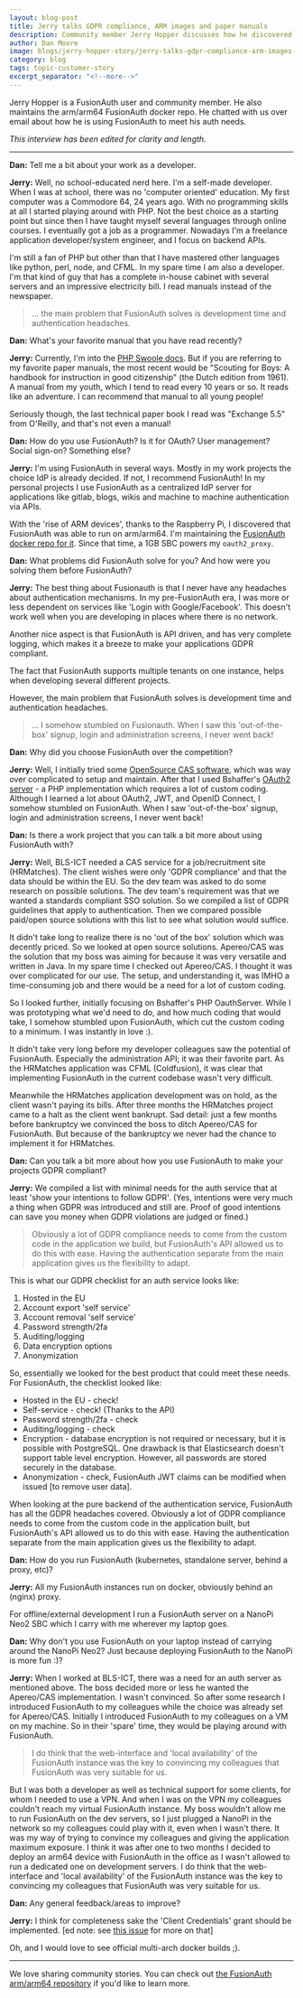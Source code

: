 ```yaml
---
layout: blog-post
title: Jerry talks GDPR compliance, ARM images and paper manuals
description: Community member Jerry Hopper discusses how he discovered FusionAuth and how it's helped him and his teams save development time and avoid authentication headaches.
author: Dan Moore
image: blogs/jerry-hopper-story/jerry-talks-gdpr-compliance-arm-images-and-paper-manuals.png
category: blog
tags: topic-customer-story
excerpt_separator: "<!--more-->"
---
```


Jerry Hopper is a FusionAuth user and community member. He also maintains the arm/arm64 FusionAuth docker repo. He chatted with us over email about how he is using FusionAuth to meet his auth needs. 

<!--more-->

*This interview has been edited for clarity and length.*

-------

**Dan:** Tell me a bit about your work as a developer.

**Jerry:** Well, no school-educated nerd here.  I'm a self-made developer. When I was at school, there was no 'computer oriented' education. My first computer was a Commodore 64, 24 years ago. With no programming skills at all I started playing around with PHP. Not the best choice as a starting point but since then I have taught myself several languages through online courses. I eventually got a job as a programmer. Nowadays I'm a freelance application developer/system engineer, and I focus on backend APIs. 

I'm still a fan of PHP but other than that I have mastered other languages like python, perl, node, and CFML. In my spare time I am also a developer. I'm that kind of guy that has a complete in-house cabinet with several servers and an impressive electricity bill. I read manuals instead of the newspaper. 

> ... the main problem that FusionAuth solves is development time and authentication headaches.  

**Dan:** What's your favorite manual that you have read recently?

**Jerry:** Currently, I'm into the [PHP Swoole docs](https://www.swoole.co.uk/). But if you are referring to my favorite paper manuals, the most recent would be "Scouting for Boys: A handbook for instruction in good citizenship" (the Dutch edition from 1961). A manual from my youth, which I tend to read every 10 years or so. It reads like an adventure. I can recommend that manual to all young people! 

Seriously though, the last technical paper book I read was "Exchange 5.5" from O'Reilly, and that's not even a manual!

**Dan:** How do you use FusionAuth? Is it for OAuth? User management? Social sign-on? Something else?

**Jerry:** I'm using FusionAuth in several ways. Mostly in my work projects the choice IdP is already decided. If not, I recommend FusionAuth! In my personal projects I use FusionAuth as a centralized IdP server for applications like gitlab, blogs, wikis and machine to machine authentication via APIs. 

With the 'rise of ARM devices', thanks to the Raspberry Pi, I discovered that FusionAuth was able to run on arm/arm64. I'm maintaining the [FusionAuth docker repo for it](https://github.com/jerryhopper/fusionauth-app-multiarch). Since that time, a 1GB SBC powers my `oauth2_proxy`.

**Dan:** What problems did FusionAuth solve for you? And how were you solving them before FusionAuth?

**Jerry:** The best thing about Fusionauth is that I never have any headaches about authentication mechanisms. In my pre-FusionAuth era, I was more or less dependent on services like 'Login with Google/Facebook'. This doesn't work well when you are developing in places where there is no network.

Another nice aspect is that FusionAuth is API driven, and has very complete logging, which makes it a breeze to make your applications GDPR compliant.  

The fact that FusionAuth supports multiple tenants on one instance, helps when developing several different projects. 

However, the main problem that FusionAuth solves is development time and authentication headaches.  

> ... I somehow stumbled on Fusionauth. When I saw this 'out-of-the-box' signup, login and administration screens, I never went back! 

**Dan:** Why did you choose FusionAuth over the competition?

**Jerry:** Well, I initially tried some [OpenSource CAS software](https://github.com/apereo/cas), which was way over complicated to setup and maintain. After that I used Bshaffer's [OAuth2 server](https://bshaffer.github.io/oauth2-server-php-docs/) - a PHP implementation which requires a lot of custom coding. Although I learned a lot about OAuth2, JWT, and OpenID Connect, I somehow stumbled on FusionAuth. When I saw 'out-of-the-box' signup, login and administration screens, I never went back! 
 
**Dan:** Is there a work project that you can talk a bit more about using FusionAuth with? 
 
**Jerry:** Well, BLS-ICT needed a CAS service for a job/recruitment site (HRMatches). The client wishes were only 'GDPR compliance' and that the data should be within the EU. So the dev team was asked to do some research on possible solutions. The dev team's requirement was that we wanted a standards compliant SSO solution. So we compiled a list of GDPR guidelines that apply to authentication. Then we compared possible paid/open source solutions with this list to see what solution would suffice.

It didn't take long to realize there is no 'out of the box' solution which was decently priced. So we looked at open source solutions.  Apereo/CAS was the solution that my boss was aiming for because it was very versatile and written in Java. In my spare time I checked out Apereo/CAS. I thought it was over complicated for our use. The setup, and understanding it, was IMHO a time-consuming job and there would be a need for a lot of custom coding. 

So I looked further, initially focusing on Bshaffer's PHP OauthServer.  While I was prototyping what we'd need to do, and how much coding that would take, I somehow stumbled upon FusionAuth, which cut the custom coding to a minimum. I was instantly in love :).

It didn't take very long before my developer colleagues saw the potential of FusionAuth. Especially the administration API; it was their favorite part. As the HRMatches application was CFML (Coldfusion), it was clear that implementing FusionAuth in the current codebase wasn't very difficult.  

Meanwhile the HRMatches application development was on hold, as the client wasn't paying its bills. After three months the HRMatches project came to a halt as the client went bankrupt. Sad detail: just a few months before bankruptcy we convinced the boss to ditch Apereo/CAS for FusionAuth. But because of the bankruptcy we never had the chance to implement it for HRMatches.

**Dan:** Can you talk a bit more about how you use FusionAuth to make your projects GDPR compliant?

**Jerry:** We compiled a list with minimal needs for the auth service that at least 'show your intentions to follow GDPR'. (Yes, intentions were very much a thing when GDPR was introduced and still are. Proof of good intentions can save you money when GDPR violations are judged or fined.)

> Obviously a lot of GDPR compliance needs to come from the custom code in the application we build, but FusionAuth's API allowed us to do this with ease. Having the authentication separate from the main application gives us the flexibility to adapt.

This is what our GDPR checklist for an auth service looks like:

1. Hosted in the EU
1. Account export 'self service'
1. Account removal 'self service'
1. Password strength/2fa 
1. Auditing/logging
1. Data encryption options
1. Anonymization

So, essentially we looked for the best product that could meet these needs. For FusionAuth, the checklist looked like:

* Hosted in the EU - check!
* Self-service - check! (Thanks to the API)
* Password strength/2fa - check
* Auditing/logging - check
* Encryption - database encryption is not required or necessary, but it is possible with PostgreSQL. One drawback is that Elasticsearch doesn't support table level encryption. However, all passwords are stored securely in the database.
* Anonymization - check, FusionAuth JWT claims can be modified when issued [to remove user data].

When looking at the pure backend of the authentication service, FusionAuth has all the GDPR headaches covered. Obviously a lot of GDPR compliance needs to come from the custom code in the application built, but FusionAuth's API allowed us to do this with ease. Having the authentication separate from the main application gives us the flexibility to adapt.

**Dan:** How do you run FusionAuth (kubernetes, standalone server, behind a proxy, etc)?

**Jerry:** All my FusionAuth instances run on docker, obviously behind an (nginx) proxy. 

For offline/external development I run a FusionAuth server on a NanoPi Neo2 SBC which I carry with me wherever my laptop goes. 

**Dan:** Why don't you use FusionAuth on your laptop instead of carrying around the NanoPi Neo2? Just because deploying FusionAuth to the NanoPi is more fun :)?
    
**Jerry:** When I worked at BLS-ICT, there was a need for an auth server as mentioned above. The boss decided more or less he wanted the Apereo/CAS implementation. I wasn't convinced. So after some research I introduced FusionAuth to my colleagues while the choice was already set for Apereo/CAS. Initially I introduced FusionAuth to my colleagues on a VM on my machine. So in their 'spare' time, they would be playing around with FusionAuth.  
> I do think that the web-interface and 'local availability' of the FusionAuth instance was the key to convincing my colleagues that FusionAuth was very suitable for us.
 
But I was both a developer as well as technical support for some clients, for whom I needed to use a VPN. And when I was on the VPN my colleagues couldn't reach my virtual FusionAuth instance. My boss wouldn't allow me to run FusionAuth on the dev servers, so I just plugged a NanoPi in the network so my colleagues could play with it, even when I wasn't there.  It was my way of trying to convince my colleagues and giving the application maximum exposure. I think it was after one to two months I decided to deploy an arm64 device with FusionAuth in the office as I wasn't allowed to run a dedicated one on development servers. I do think that the web-interface and 'local availability' of the FusionAuth instance was the key to convincing my colleagues that FusionAuth was very suitable for us.

**Dan:** Any general feedback/areas to improve?

**Jerry:** I think for completeness sake the 'Client Credentials' grant should be implemented. [ed note: see [this issue](https://github.com/FusionAuth/fusionauth-issues/issues/155) for more on that]

Oh, and I would love to see official multi-arch docker builds ;). 

-------

We love sharing community stories. You can check out [the FusionAuth arm/arm64 repository](https://github.com/jerryhopper/fusionauth-app-multiarch) if you'd like to learn more.

